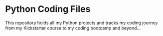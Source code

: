 # Python Coding Files

This repository holds all my Python projects and tracks my coding journey from my Kickstarter course to my coding bootcamp and beyond...
